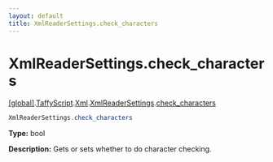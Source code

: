 ```yaml
---
layout: default
title: XmlReaderSettings.check_characters
---
```


# XmlReaderSettings.check_characters

[\[global\]]({{site.baseurl}}/docs/).[TaffyScript]({{site.baseurl}}/docs/TaffyScript/).[Xml]({{site.baseurl}}/docs/TaffyScript/Xml/).[XmlReaderSettings]({{site.baseurl}}/docs/TaffyScript/Xml/XmlReaderSettings/).[check_characters]({{site.baseurl}}/docs/TaffyScript/Xml/XmlReaderSettings/check_characters/)

```cs
XmlReaderSettings.check_characters
```

**Type:** bool

**Description:** Gets or sets whether to do character checking.
